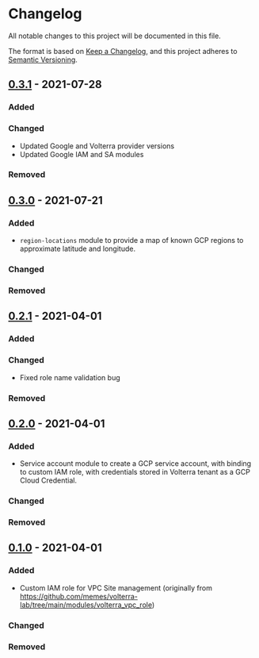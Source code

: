 # Changelog

<!-- spell-checker: ignore markdownlint volterra -->
<!-- markdownlint-disable MD024 -->

All notable changes to this project will be documented in this file.

The format is based on [Keep a Changelog](https://keepachangelog.com/en/1.0.0/),
and this project adheres to [Semantic Versioning](https://semver.org/spec/v2.0.0.html).

## [0.3.1] - 2021-07-28

### Added

### Changed

- Updated Google and Volterra provider versions
- Updated Google IAM and SA modules

### Removed

## [0.3.0] - 2021-07-21

### Added

- `region-locations` module to provide a map of known GCP regions to approximate
  latitude and longitude.

### Changed

### Removed

## [0.2.1] - 2021-04-01

### Added

### Changed

- Fixed role name validation bug

### Removed

## [0.2.0] - 2021-04-01

### Added

- Service account module to create a GCP service account, with binding to custom
  IAM role, with credentials stored in Volterra tenant as a GCP Cloud Credential.

### Changed

### Removed

## [0.1.0] - 2021-04-01

### Added

- Custom IAM role for VPC Site management (originally from https://github.com/memes/volterra-lab/tree/main/modules/volterra_vpc_role)

### Changed

### Removed

[0.3.1]: https://github.com/memes/terraform-google-volterra/compare/0.3.0...0.3.1
[0.3.0]: https://github.com/memes/terraform-google-volterra/compare/0.2.1...0.3.0
[0.2.1]: https://github.com/memes/terraform-google-volterra/compare/0.2.0...0.2.1
[0.2.0]: https://github.com/memes/terraform-google-volterra/compare/0.1.0...0.2.0
[0.1.0]: https://github.com/memes/terraform-google-volterra/releases/tag/0.1.0
